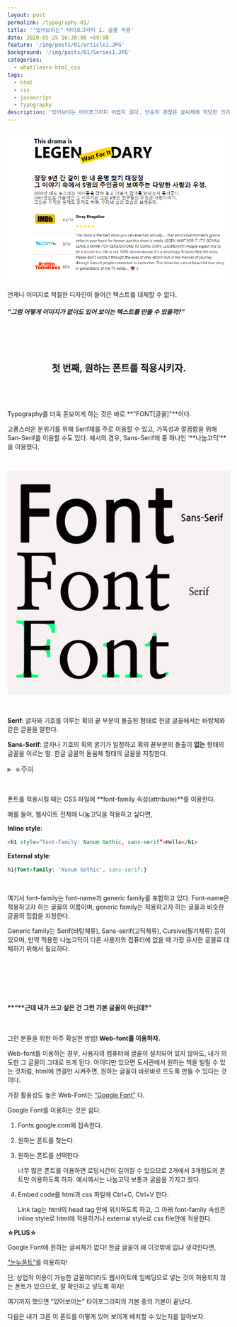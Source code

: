 ```yaml
---
layout: post
permalink: /typography-01/
title: '"있어보이는" 타이포그라피 1. 글꼴 적용'
date: 2020-05-25 16:30:00 +09:00
feature: '/img/posts/01/article1.JPG'
background: '/img/posts/01/Series1.JPG'
categories:
  - whatilearn-html_css
tags:
  - html
  - css
  - javascript
  - typography
description: '있어보이는 타이포그라피 어렵지 않다. 단순히 괜찮은 글씨체에 적당한 크기를 가진 글씨들을 알맞게 배치하면 완성할 수 있다. 밥아저씨보다는 더 자세히 설명해보자면, 먼저 어떻게 내 html에 원하는 글꼴을 적용하는지 알아보자.'
---
```


![example of typography](/img/posts/01/article1-1.png)

언제나 이미지로 적절한 디자인이 들어간 텍스트를 대체할 수 없다.

##### "그럼 어떻게 이미지가 없이도 **있어 보이는 텍스트**를 만들 수 있을까?"

​     

​      



## <center>첫 번째, 원하는 폰트를 적용시키자.</center>

​     

​    

Typography를 더욱 돋보이게 하는 것은 바로 **"FONT[글꼴]"**이다.

고풍스러운 분위기를 위해 Serif체를 주로 이용할 수 있고, 가독성과 깔끔함을 위해 San-Serif를 이용할 수도 있다. 예시의 경우, Sans-Serif체 중 하나인 ‘**나눔고딕’**을 이용했다.

​    

![the explanation of serif and sans-serif](/img/posts/01/fontex.png)

​     

<span style="background-color:gray">

**Serif**: 글자와 기호를 이루는 획의 끝 부분이 돌출된 형태로 한글 글꼴에서는 바탕체와 같은 글꼴을 말한다.

**Sans-Serif**: 글자나 기호의 획의 굵기가 일정하고 획의 끝부분의 돌출이 **없는** 형태의 글꼴을 이르는 말. 한글 글꼴의 돋움체 형태의 글꼴을 지칭한다.</span>

<details style="font-size:1rem; color:gray">
    <summary style="font-weight:bold">※주의</summary>
    폰트에는 오직 개인적인 사용만 가능한 폰트가 있고 상업적 이용이 가능한 폰트가 있다. 블로그나SNS는 공개된 공간이고 상업적으로 연결될 여지가 많으므로 “꼭 상업적 이용이 가능한” 폰트를 이용하도록 하자.</details>

​     

폰트를 적용시킬 때는 CSS 파일에 **font-family 속성(attribute)**를 이용한다.

예를 들어, 웹사이트 전체에 나눔고딕을 적용하고 싶다면,

__Inline style__:

```html
<h1 style=”font-family: Nanum Gothic, sans-serif”>Hello</h1>
```

__External style__:

```css
h1{font-family: 'Nanum Gothic', sans-serif;}
```

​      

여기서 font-family는 font-name과 generic family를 포함하고 있다. Font-name은 적용하고자 하는 글꼴의 이름이며, generic family는 적용하고자 하는 글꼴과 비슷한 글꼴의 집합을 지칭한다.

Generic family는 Serif(바탕체류), Sans-serif(고딕체류), Cursive(필기체류) 등이 있으며, 만약 적용한 나눔고딕이 다른 사용자의 컴퓨터에 없을 때 가장 유사한 글꼴로 대체하기 위해서 필요하다.

​     

​     

​     

#### **“****근데 내가 쓰고 싶은 건 그런 기본 글꼴이 아닌데?”**

​     

그런 분들을 위한 아주 확실한 방법! **Web-font를 이용하자.**



Web-font를 이용하는 경우, 사용자의 컴퓨터에 글꼴이 설치되어 있지 않아도, 내가 의도한 그 글꼴이 그대로 뜨게 된다. 아이디만 있으면 도서관에서 원하는 책을 빌릴 수 있는 것처럼, html에 연결만 시켜주면, 원하는 글꼴이 바로바로 뜨도록 만들 수 있다는 것이다.

가장 활용성도 높은 Web-Font는 <span style="color:">[“Google Font”](https://fonts.google.com/) 다.



Google Font를 이용하는 것은 쉽다.

1. Fonts.google.com에 접속한다.

2. 원하는 폰트를 찾는다.

3. 원하는 폰트를 선택한다

   너무 많은 폰트를 이용하면 로딩시간이 길어질 수 있으므로 2개에서 3개정도의 폰트만 이용하도록 하자. 예시에서는 나눔고딕 보통과 굵음을 가지고 왔다.

4. Embed code를 html과 css 파일에 Ctrl+C, Ctrl+V 한다.

   Link tag는 html의 head tag 안에 위치하도록 하고, 그 아래 font-family 속성은 inline style로 html에 적용하거나 external style로 css file안에 적용한다.



**☆PLUS☆**

Google Font에 원하는 글씨체가 없다! 한글 글꼴이 왜 이것밖에 없냐 생각한다면,

[“눈누폰트”](http://noonnu.cc/)를 이용하자!

단, 상업적 이용이 가능한 글꼴이더라도 웹사이트에 임베딩으로 넣는 것이 허용되지 않는 폰트가 있으므로, 잘 확인하고 넣도록 하자!



여기까지 했으면 “있어보이는” 타이포그라피의 기본 중의 기본이 끝났다.

다음은 내가 고른 이 폰트를 어떻게 있어 보이게 배치할 수 있는지를 알아보자.
